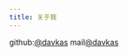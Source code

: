 ```yaml
---
title: 关于我
---
```

github:[@davkas](https://github.com/davkas)
mail[@davkas](mailto:davkas@163.com)
